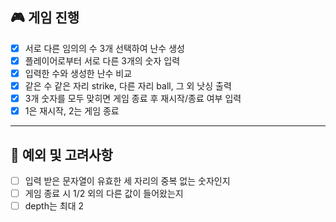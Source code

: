 ## 🎮 게임 진행

- [x] 서로 다른 임의의 수 3개 선택하여 난수 생성
- [x] 플레이어로부터 서로 다른 3개의 숫자 입력
- [x] 입력한 수와 생성한 난수 비교
- [x] 같은 수 같은 자리 strike, 다른 자리 ball, 그 외 낫싱 출력
- [x] 3개 숫자를 모두 맞히면 게임 종료 후 재시작/종료 여부 입력
- [x] 1은 재시작, 2는 게임 종료

---

## 🎲 예외 및 고려사항

- [ ] 입력 받은 문자열이 유효한 세 자리의 중복 없는 숫자인지
- [ ] 게임 종료 시 1/2 외의 다른 값이 들어왔는지
- [ ] depth는 최대 2